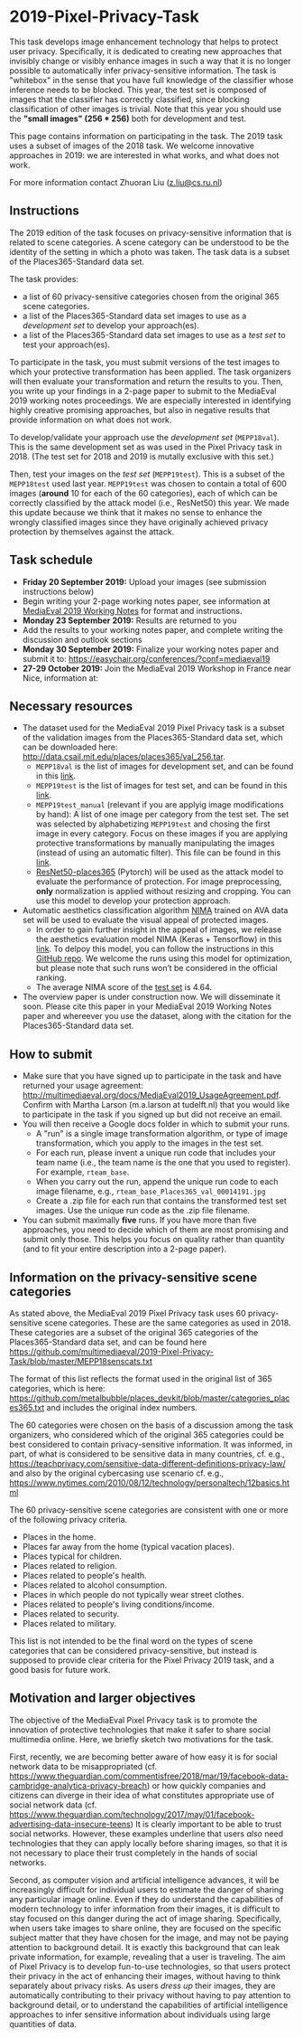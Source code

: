 # 2019-Pixel-Privacy-Task

This task develops image enhancement technology that helps to protect user privacy. 
Specifically, it is dedicated to creating new approaches that invisibly change or visibly enhance images in such a way that it is no longer possible to automatically infer privacy-sensitive information. 
The task is "whitebox" in the sense that you have full knowledge of the classifier whose inference needs to be blocked. 
This year, the test set is composed of images that the classifier has correctly classified, since blocking classification of other images is trivial. Note that this year you should use the **"small images" (256 * 256)** both for development and test.

This page contains information on participating in the task. The 2019 task uses a subset of images of the 2018 task. We welcome innovative approaches in 2019: we are interested in what works, and what does not work.

For more information contact Zhuoran Liu (z.liu@cs.ru.nl)

## Instructions
The 2019 edition of the task focuses on privacy-sensitive information that is related to scene categories.
A scene category can be understood to be the identity of the setting in which a photo was taken.
The task data is a subset of the Places365-Standard data set. 

The task provides:
* a list of 60 privacy-sensitive categories chosen from the original 365 scene categories.
* a list of the Places365-Standard data set images to use as a *development set* to develop your approach(es).
* a list of the Places365-Standard data set images to use as a *test set* to test your approach(es).

To participate in the task, you must submit versions of the test images to which your protective transformation has been applied. The task organizers will then evaluate your transformation and return the results to you. Then, you write up your findings in a 2-page paper to submit to the MediaEval 2019 working notes proceedings. We are especially interested in identifying highly creative promising approaches, but also in negative results that provide information on what does not work.

To develop/validate your approach use the *development set* (`MEPP18val`). This is the same development set as was used in the Pixel Privacy task in 2018. (The test set for 2018 and 2019 is mutally exclusive with this set.)

Then, test your images on the *test set* (`MEPP19test`). This is a subset of the `MEPP18test` used last year. `MEPP19test` was chosen to contain a total of 600 images (**around** 10 for each of the 60 categories), each of which can be correctly classified by the attack model (i.e., ResNet50) this year. We made this update because we think that it makes no sense to enhance the wrongly classified images since they have originally achieved privacy protection by themselves against the attack.

## Task schedule
* **Friday 20 September 2019:** Upload your images (see submission instructions below)
* Begin writing your 2-page working notes paper, see information at [MediaEval 2019 Working Notes](https://docs.google.com/document/d/e/2PACX-1vT10Mnt8Nt3EHGey56bUw6zN2ZME8GRr4VysAV9mURFF6v-j8k7SYT1vCMUxbyOcsUUsRKQrgP4cO6b/pub) for format and instructions.
* **Monday 23 September 2019:** Results are returned to you
* Add the results to your working notes paper, and complete writing the discussion and outlook sections
* **Monday 30 September 2019:** Finalize your working notes paper and submit it to: https://easychair.org/conferences/?conf=mediaeval19
* **27-29 October 2019:** Join the MediaEval 2019 Workshop in France near Nice, information at: <link to be posted>

## Necessary resources
* The dataset used for the MediaEval 2019 Pixel Privacy task is a subset of the validation images from the Places365-Standard data set, which can be downloaded here: http://data.csail.mit.edu/places/places365/val_256.tar. 
  * `MEPP18val` is the list of images for development set, and can be found in this [link](https://github.com/multimediaeval/2018-Pixel-Privacy-Task/blob/82b3352c75c3e3bba736fc837864bbead83138b1/MEPP18labels/MEPP18val.csv).
  * `MEPP19test` is the list of images for test set, and can be found in this [link](https://github.com/multimediaeval/2019-Pixel-Privacy-Task/blob/master/MEPP19labels/MEPP19test.csv).
  * `MEPP19test_manual` (relevant if you are applyig image modifications by hand): A list of one image per category from the test set. The set was selected by alphabetizing `MEPP19test` and chosing the first image in every category. Focus on these images if you are applying protective transformations by manually manipulating the images (instead of using an automatic filter). This file can be found in this [link](https://github.com/multimediaeval/2019-Pixel-Privacy-Task/blob/master/MEPP19labels/MEPP19test_manual.csv).
  * [ResNet50-places365](http://places2.csail.mit.edu/models_places365/resnet50_places365.pth.tar) (Pytorch) will be used as the attack model to evaluate the performance of protection. For image preprocessing, **only** normalization is applied without resizing and cropping. You can use this model to develop your protection approach.
* Automatic aesthetics classification algorithm [NIMA](https://arxiv.org/abs/1709.05424) trained on AVA data set will be used to evaluate the visual appeal of protected images.
  * In order to gain further insight in the appeal of images, we release the aesthetics evaluation model NIMA (Keras + Tensorflow) in this [link](https://surfdrive.surf.nl/files/index.php/s/bVULwLZ7MHa5Q4K). To delpoy this model, you can follow the instructions in this [GitHub repo](https://github.com/titu1994/neural-image-assessment). We welcome the runs using this model for optimization, but please note that such runs won’t be considered in the official ranking.
  * The average NIMA score of the [test set](https://github.com/multimediaeval/2019-Pixel-Privacy-Task/blob/master/MEPP19labels/MEPP19test.csv) is 4.64.
* The overview paper is under construction now. We will disseminate it soon. Please cite this paper in your MediaEval 2019 Working Notes paper and whereever you use the dataset, along with the citation for the Places365-Standard data set.

## How to submit
* Make sure that you have signed up to participate in the task and have returned your usage agreement: http://multimediaeval.org/docs/MediaEval2019_UsageAgreement.pdf. Confirm with Martha Larson (m.a.larson at tudelft.nl) that you would like to participate in the task if you signed up but did not receive an email.
* You will then receive a Google docs folder in which to submit your runs. 
  * A "run" is a single image transformation algorithm, or type of image transformation, which you apply to the images in the test set.
  * For each run, please invent a unique run code that includes your team name (i.e., the team name is the one that you used to register). For example, `rteam_base`. 
  * When you carry out the run, append the unique run code to each image filename, e.g., `rteam_base_Places365_val_00014191.jpg`
  * Create a .zip file for each run that contains the transformed test set images. Use the unique run code as the .zip file filename. 
* You can submit maximally **five** runs. If you have more than five approaches, you need to decide which of them are most promising and submit only those. This helps you focus on quality rather than quantity (and to fit your entire description into a 2-page paper).

## Information on the privacy-sensitive scene categories
As stated above, the MediaEval 2019 Pixel Privacy task uses 60 privacy-sensitive scene categories. These are the same categories as used in 2018.
These categories are a subset of the original 365 categories of the Places365-Standard data set, and can be found here
https://github.com/multimediaeval/2019-Pixel-Privacy-Task/blob/master/MEPP18senscats.txt

The format of this list reflects the format used in the original list of 365 categories, which is here: https://github.com/metalbubble/places_devkit/blob/master/categories_places365.txt and includes the original index numbers.

The 60 categories were chosen on the basis of a discussion among the task organizers, who considered which of the original 365 categories could be best considered to contain privacy-sensitive information. It was informed, in part, of what is considered to be sensitive data in many countries, cf. e.g., https://teachprivacy.com/sensitive-data-different-definitions-privacy-law/ and also by the original cybercasing use scenario cf. e.g., https://www.nytimes.com/2010/08/12/technology/personaltech/12basics.html 

The 60 privacy-sensitive scene categories are consistent with one or more of the following privacy criteria. 

* Places in the home.
* Places far away from the home (typical vacation places).
* Places typical for children.
* Places related to religion.
* Places related to people's health.
* Places related to alcohol consumption.
* Places in which people do not typically wear street clothes.
* Places related to people's living conditions/income.
* Places related to security.
* Places related to military.

This list is not intended to be the final word on the types of scene categories that can be considered privacy-sensitive, but instead is supposed to provide clear criteria for the Pixel Privacy 2019 task, and a good basis for future work.

## Motivation and larger objectives
The objective of the MediaEval Pixel Privacy task is to promote the innovation of protective technologies that make it safer to share social multimedia online. Here, we briefly sketch two motivations for the task.

First, recently, we are becoming better aware of how easy it is for social network data to be misappropriated (cf. https://www.theguardian.com/commentisfree/2018/mar/19/facebook-data-cambridge-analytica-privacy-breach) or how quickly companies and citizens can diverge in their idea of what constitutes appropriate use of social network data (cf. https://www.theguardian.com/technology/2017/may/01/facebook-advertising-data-insecure-teens)
It is clearly important to be able to trust social networks.
However, these examples underline that users *also* need technologies that they can apply locally before sharing images, so that it is not necessary to place their trust completely in the hands of social networks.

Second, as computer vision and artificial intelligence advances, it will be increasingly difficult for individual users to estimate the danger of sharing any particular image online.
Even if they do understand the capabilities of modern technology to infer information from their images, it is difficult to stay focused on this danger during the act of image sharing.
Specifically, when users take images to share online, they are focused on the specific subject matter that they have chosen for the image, and may not be paying attention to background detail.
It is exactly this background that can leak private information, for example, revealing that a user is traveling.
The aim of Pixel Privacy is to develop fun-to-use technologies, so that users protect their privacy in the act of enhancing their images, without having to think separately about privacy risks.
As users *dress up* their images, they are automatically contributing to their privacy without having to pay attention to background detail, or to understand the capabilities of artificial intelligence approaches to infer sensitive information about individuals using large quantities of data.
